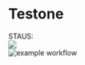 # Testone

STAUS:<br>
<img src="https://github.com/fireflysua/Testone/actions/workflows/my_testing/badge.svg?branch-master"><br>
![example workflow](https://github.com/github/docs/actions/workflows/main.yml/badge.svg)


